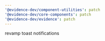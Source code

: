 ```yaml
---
'@evidence-dev/component-utilities': patch
'@evidence-dev/core-components': patch
'@evidence-dev/evidence': patch
---
```


revamp toast notifications
